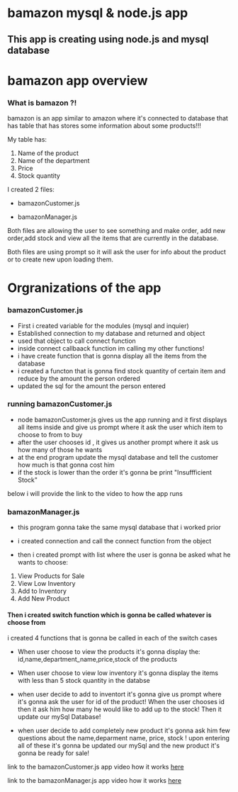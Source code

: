 # bamazon mysql & node.js app

## This app is creating using node.js and mysql database



# bamazon app overview

### What is bamazon ?!  

bamazon is an app similar to amazon where it's connected to database that has table that has stores some information about some products!!!

My table has:
1. Name of the product
2. Name of the department
3. Price
4. Stock quantity

I created 2 files: 
* bamazonCustomer.js

* bamazonManager.js

Both files are allowing the user to see something and make order, add new order,add stock and view all the items that are currently in the database.

Both files are using prompt so it will ask the user for info about the product or to create new upon loading them.


# Orgranizations of the app

### bamazonCustomer.js

*  First i created variable for the modules (mysql and inquier)
*  Established connection to my database and returned and object
*  used that object to call connect function
*  inside connect callbaack function im calling my other functions!
* i have create function that is gonna display all the items from the database 
*  i created a functon that is gonna find stock  quantity of certain item and reduce by the amount the person ordered
*  updated the sql for the amount the person entered


### running bamazonCustomer.js

* node bamazonCustomer.js gives us the app running and it first displays all items inside and give us prompt where it ask the user which item to choose to from to buy
* after the user chooses id , it gives us another prompt where it ask us how many of those he wants
* at the end program update the mysql database and tell the customer how much is that gonna cost him
* if the stock is lower than the order it's gonna be print "Insuffficient Stock"

 below i will provide the link to the video to how the app runs


### bamazonManager.js

* this program gonna take the same mysql database that i worked prior

* i created connection and call the connect function from the object
*  then i created prompt with list where the user is gonna be asked what he wants to choose:
1. View Products for Sale
2. View Low Inventory
3. Add to Inventory
4. Add New Product

####  Then i created switch function which is gonna be called whatever is choose from
 i created 4 functions that is gonna be called in each of the switch cases

* When user choose to view the products it's gonna display the: id,name,department_name,price,stock of the products

* When user choose to view low inventory it's gonna display the items with less than 5 stock quantity in the databse

* when user decide to add to inventort it's gonna give us prompt where it's gonna ask the user for id of the product! When the user chooses id then it ask him how many he would like to add up to the stock!  Then it update our mySql Database!

* when user decide to add completely new product it's gonna ask him few questions about the name,deparment name, price, stock ! upon entering all of these it's gonna be updated our mySql and the new product it's gonna be ready for sale!

 link to the bamazonCustomer.js app video how it works 
 [ here](https://drive.google.com/file/d/1bqmfj6IaRuYRP7NEY3hySnrHx4IiZKg4/view)






 link to the bamazonManager.js app video how it works
 [here](https://drive.google.com/file/d/1Gy6kfN8edh463bvsrnyFNM4wyIpBpqbc/view)


